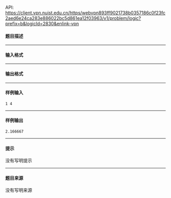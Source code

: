 API: https://client.vpn.nuist.edu.cn/https/webvpn893ff9021738b0357186c0f23fc2aed6e24ca283e886022bc5d861ea12f03963/v1/problem/logic?prefix=b&logicId=2830&enlink-vpn

#### 题目描述

---

#### 输入格式

---

#### 输出格式

---

#### 样例输入
```
1 4
```

---

#### 样例输出
```
2.166667

```

---

#### 提示

没有写明提示

---

#### 题目来源

没有写明来源